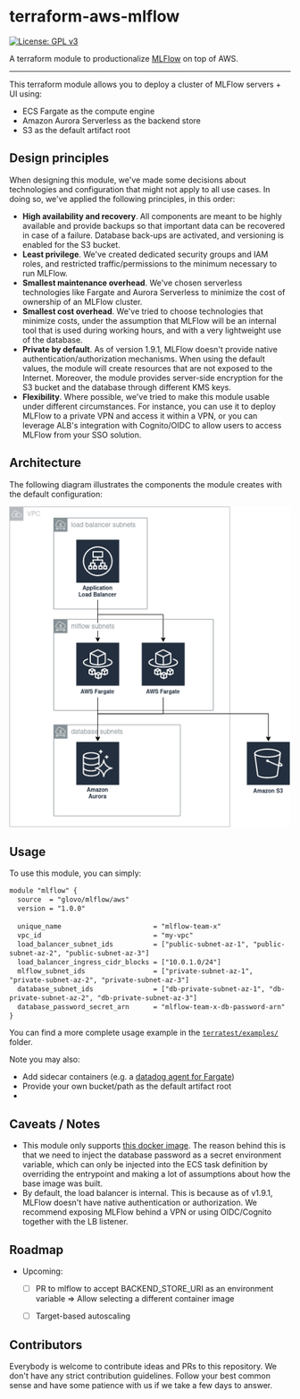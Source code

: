 # terraform-aws-mlflow
[![License: GPL v3](https://img.shields.io/badge/License-GPLv3-blue.svg)](./LICENSE)

A terraform module to productionalize [MLFlow](https://mlflow.org) on top of AWS.

---

This terraform module allows you to deploy a cluster of MLFlow servers + UI using:

- ECS Fargate as the compute engine
- Amazon Aurora Serverless as the backend store
- S3 as the default artifact root


## Design principles

When designing this module, we've made some decisions about technologies and configuration that might not apply to all use cases. In doing so, we've applied the following principles, in this order:

- __High availability and recovery__. All components are meant to be highly available and provide backups so that important data can be recovered in case of a failure. Database back-ups are activated, and versioning is enabled for the S3 bucket.
- __Least privilege__. We've created dedicated security groups and IAM roles, and restricted traffic/permissions to the minimum necessary to run MLFlow.
- __Smallest maintenance overhead__. We've chosen serverless technologies like Fargate and Aurora Serverless to minimize the cost of ownership of an MLFlow cluster.
- __Smallest cost overhead__. We've tried to choose technologies that minimize costs, under the assumption that MLFlow will be an internal tool that is used during working hours, and with a very lightweight use of the database.
- __Private by default__. As of version 1.9.1, MLFlow doesn't provide native authentication/authorization mechanisms. When using the default values, the module will create resources that are not exposed to the Internet. Moreover, the module provides server-side encryption for the S3 bucket and the database through different KMS keys.
- __Flexibility__. Where possible, we've tried to make this module usable under different circumstances. For instance, you can use it to deploy MLFlow to a private VPN and access it within a VPN, or you can leverage ALB's integration with Cognito/OIDC to allow users to access MLFlow from your SSO solution.


## Architecture

The following diagram illustrates the components the module creates with the default configuration:

![Architecture Diagram](diagrams/architecture.png)


## Usage

To use this module, you can simply:

```hcl
module "mlflow" {
  source  = "glovo/mlflow/aws"
  version = "1.0.0"

  unique_name                       = "mlflow-team-x"
  vpc_id                            = "my-vpc"
  load_balancer_subnet_ids          = ["public-subnet-az-1", "public-subnet-az-2", "public-subnet-az-3"]
  load_balancer_ingress_cidr_blocks = ["10.0.1.0/24"]
  mlflow_subnet_ids                 = ["private-subnet-az-1", "private-subnet-az-2", "private-subnet-az-3"]
  database_subnet_ids               = ["db-private-subnet-az-1", "db-private-subnet-az-2", "db-private-subnet-az-3"]
  database_password_secret_arn      = "mlflow-team-x-db-password-arn"
}
```

You can find a more complete usage example in the [`terratest/examples/`](terratest/examples/) folder.

Note you may also:

- Add sidecar containers (e.g. a [datadog agent for Fargate](https://www.datadoghq.com/blog/monitor-aws-fargate/))
- Provide your own bucket/path as the default artifact root
- 


## Caveats / Notes

* This module only supports [this docker image](https://hub.docker.com/r/larribas/mlflow). The reason behind this is that we need to inject the database password as a secret environment variable, which can only be injected into the ECS task definition by overriding the entrypoint and making a lot of assumptions about how the base image was built.
* By default, the load balancer is internal. This is because as of v1.9.1, MLFlow doesn't have native authentication or authorization. We recommend exposing MLFlow behind a VPN or using OIDC/Cognito together with the LB listener.


## Roadmap

- Upcoming:
  - [ ] PR to mlflow to accept BACKEND_STORE_URI as an environment variable => Allow selecting a different container image
  - [ ] Target-based autoscaling


## Contributors

Everybody is welcome to contribute ideas and PRs to this repository. We don't have any strict contribution guidelines. Follow your best common sense and have some patience with us if we take a few days to answer.
